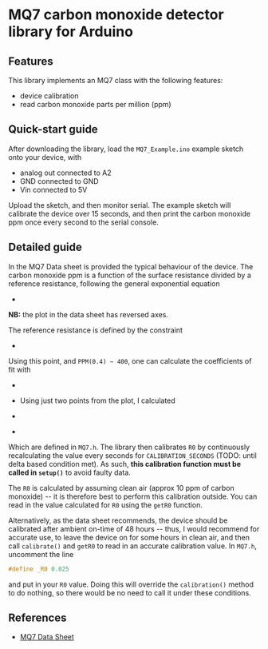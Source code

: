 # MQ7 carbon monoxide detector library for Arduino

## Features
This library implements an MQ7 class with the following features:

- device calibration
- read carbon monoxide parts per million (ppm)


## Quick-start guide
After downloading the library, load the `MQ7_Example.ino` example sketch onto your device, with 

- analog out connected to A2
- GND connected to GND
- Vin connected to 5V

Upload the sketch, and then monitor serial. The example sketch will calibrate the device over 15 seconds, and then print the carbon monoxide ppm once every second to the serial console.

## Detailed guide
In the MQ7 Data sheet is provided the typical behaviour of the device. The carbon monoxide ppm is a function of the surface resistance divided by a reference resistance, following the general exponential equation 

- [](https://github.com/Dustpancake/MQ7/blob/master/equations/eq1.gif)

**NB:** the plot in the data sheet has reversed axes.

The reference resistance is defined by the constraint

- [](https://github.com/Dustpancake/MQ7/blob/master/equations/constraint.gif)

Using this point, and `PPM(0.4) ~ 400`, one can calculate the coefficients of fit with

- [](https://github.com/Dustpancake/MQ7/blob/master/equations/eq2.gif)

- [](https://github.com/Dustpancake/MQ7/blob/master/equations/eq3.gif)
Using just two points from the plot, I calculated

- [](https://github.com/Dustpancake/MQ7/blob/master/equations/val1.gif)

- [](https://github.com/Dustpancake/MQ7/blob/master/equations/val2.gif)

Which are defined in `MQ7.h`. The library then calibrates `R0` by continuously recalculating the value every seconds for `CALIBRATION_SECONDS` (TODO: until delta based condition met). As such, **this calibration function must be called in `setup()`** to avoid faulty data.

The `R0` is calculated by assuming clean air (approx 10 ppm of carbon monoxide) -- it is therefore best to perform this calibration outside. You can read in the value calculated for `R0` using the `getR0` function.

Alternatively, as the data sheet recommends, the device should be calibrated after ambient on-time of 48 hours -- thus, I would recommend for accurate use, to leave the device on for some hours in clean air, and then call `calibrate()` and `getR0` to read in an accurate calibration value. In `MQ7.h`, uncomment the line
```cpp
#define _R0 0.025	
```
and put in your `R0` value. Doing this will override the `calibration()` method to do nothing, so there would be no need to call it under these conditions.

## References

- [MQ7 Data Sheet](https://www.parallax.com/sites/default/files/downloads/605-00007-MQ-7-Datasheet.pdf)
